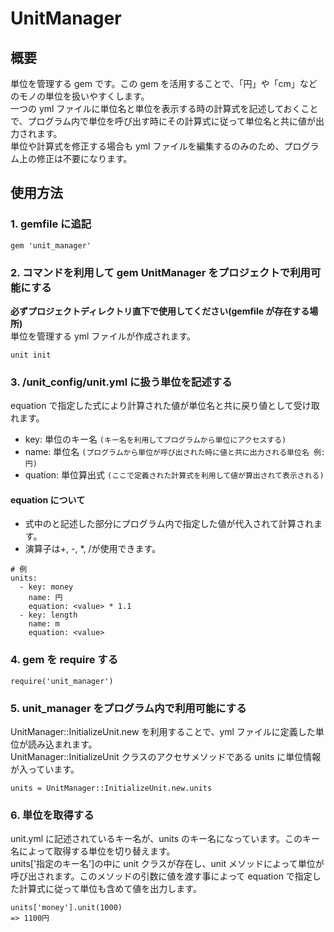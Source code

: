 # UnitManager

## 概要

単位を管理する gem です。この gem を活用することで、「円」や「cm」などのモノの単位を扱いやすくします。  
一つの yml ファイルに単位名と単位を表示する時の計算式を記述しておくことで、プログラム内で単位を呼び出す時にその計算式に従って単位名と共に値が出力されます。  
単位や計算式を修正する場合も yml ファイルを編集するのみのため、プログラム上の修正は不要になります。

## 使用方法

### 1. gemfile に追記

```
gem 'unit_manager'
```

### 2. コマンドを利用して gem UnitManager をプロジェクトで利用可能にする

**必ずプロジェクトディレクトリ直下で使用してください(gemfile が存在する場所)**  
 単位を管理する yml ファイルが作成されます。

```
unit init
```

### 3. /unit_config/unit.yml に扱う単位を記述する

equation で指定した式により計算された値が単位名と共に戻り値として受け取れます。

- key: 単位のキー名 `(キー名を利用してプログラムから単位にアクセスする)`
- name: 単位名 `(プログラムから単位が呼び出された時に値と共に出力される単位名 例: 円)`
- quation: 単位算出式 `(ここで定義された計算式を利用して値が算出されて表示される)`

#### equation について

- 式中の<value>と記述した部分にプログラム内で指定した値が代入されて計算されます。
- 演算子は+, -, \*, /が使用できます。

```
# 例
units:
  - key: money
    name: 円
    equation: <value> * 1.1
  - key: length
    name: m
    equation: <value>
```

### 4. gem を require する

```
require('unit_manager')
```

### 5. unit_manager をプログラム内で利用可能にする

UnitManager::InitializeUnit.new を利用することで、yml ファイルに定義した単位が読み込まれます。  
 UnitManager::InitializeUnit クラスのアクセサメソッドである units に単位情報が入っています。

```
units = UnitManager::InitializeUnit.new.units
```

### 6. 単位を取得する

unit.yml に記述されているキー名が、units のキー名になっています。このキー名によって取得する単位を切り替えます。  
 units['指定のキー名']の中に unit クラスが存在し、unit メソッドによって単位が呼び出されます。このメソッドの引数に値を渡す事によって equation で指定した計算式に従って単位も含めて値を出力します。

```
units['money'].unit(1000)
=> 1100円
```
